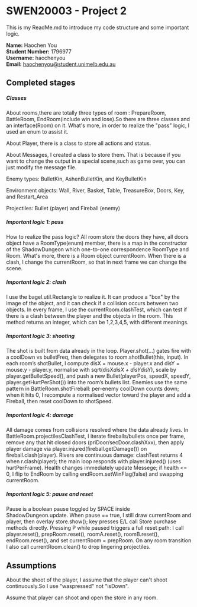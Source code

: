 # SWEN20003 - Project 2

This is my ReadMe.md to introduce my code structure and some important logic.

**Name:** Haochen You \
**Student Number:** 1796977 \
**Username:** haochenyou \
**Email:** haochenyou@student.unimelb.edu.au

## Completed stages


##### Classes

About rooms,there are totally three types of room : PrepareRoom, BattleRoom,
EndRoom(include win and lose).So there are three classes and an interface(Room) on it.
What's more, in order to realize the "pass" logic, I used an enum to assist it.

About Player, there is a class to store all actions and status.

About Messages, I created a class to store them. That is because if you want to change 
the output in a special scene,such as game over, you can just modify the message file.

Enemy types: BulletKin, AshenBulletKin, and KeyBulletKin

Environment objects: Wall, River, Basket, Table, TreasureBox, Doors, Key, and Restart_Area

Projectiles: Bullet (player) and Fireball (enemy)


##### Important logic 1: pass

How to realize the pass logic? All room store the doors they have, all doors object have a RoomType(enum)
member, there is a map in the constructor of the ShadowDungeon which one-to-one correspondence RoomType and Room.
What's more, there is a Room object currentRoom. When there is a clash, I change the currentRoom, so that in next frame
we can change the scene.

##### Important logic 2: clash

I use the bagel.util.Rectangle to realize it. It can produce a "box" by the image
 of the object, and it can check if a collision occurs between two objects. In every frame, I use the currentRoom.clashTest, 
which can test if there is a clash between the player and the objects in the room. This method returns an integer, which can
 be 1,2,3,4,5, with different meanings.

##### Important logic 3: shooting
The shot is built from data already in the loop. Player.shot(...) gates fire with a coolDown vs bulletFreq, then delegates to room.shotBullet(this, input).
In each room’s shotBullet, I compute disX = mouse.x - player.x and disY = mouse.y - player.y, normalise with sqrt(disX*disX + disY*disY), scale by player.getBulletSpeed(),
and push a new Bullet(playerPos, speedX, speedY, player.getHurtPerShot()) into the room’s bullets list. Enemies use the same pattern in BattleRoom.shotFireball: per-enemy coolDown counts down;
when it hits 0, I recompute a normalised vector toward the player and add a Fireball, then reset coolDown to shotSpeed.

##### Important logic 4: damage
All damage comes from collisions resolved where the data already lives. In BattleRoom.projectilesClashTest,
I iterate fireballs/bullets once per frame, remove any that hit closed doors (priDoor/secDoor.clashXxx),
then apply player damage via player.injured(fireball.getDamage()) on fireball.clash(player). Rivers are continuous damage:
clashTest returns 4 when r.clash(player); the main loop responds with player.injured() (uses hurtPerFrame). Health changes immediately update Messege;
if health <= 0, I flip to EndRoom by calling endRoom.setWinFlag(false) and swapping currentRoom.

##### Important logic 5: pause and reset
Pause is a boolean pause toggled by SPACE inside ShadowDungeon.update. When pause == true, I still draw currentRoom and player,
then overlay store.show(); key presses E/L call Store purchase methods directly. Pressing P while paused triggers a full reset path:
I call player.reset(), prepRoom.reset(), roomA.reset(), roomB.reset(), endRoom.reset(), and set currentRoom = prepRoom.
On any room transition I also call currentRoom.clean() to drop lingering projectiles.

## Assumptions
About the shoot of the player, I assume that the player can't shoot continuously.So I
use "waspressed" not "isDown".

Assume that player can shoot and open the store in any room.

